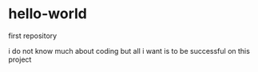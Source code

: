 # hello-world
first repository

i do not know much about coding but all i want is to be successful on this project
